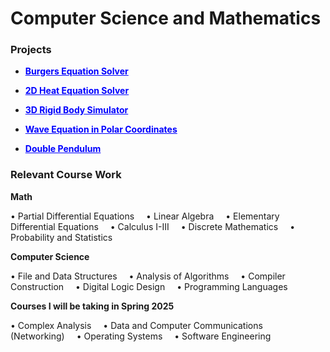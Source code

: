 
# Computer Science and Mathematics

### Projects
- [**Burgers Equation Solver**](/projects/BurgersEquation.md)

- [**2D Heat Equation Solver**](/projects/2DHeatEquation.html)

- [**3D Rigid Body Simulator**](/projects/DzhanibekovEffect.md)

- [**Wave Equation in Polar Coordinates**](/projects/PolarWaveEquation.html)

- [**Double Pendulum**](/projects/DoublePendulum.md)


### Relevant Course Work

**Math**
<div class="horizontal-list">
  <ul>
    <li>• Partial Differential Equations</li>
    <li>• Linear Algebra</li>
    <li>• Elementary Differential Equations</li>
    <li>• Calculus I-III</li>
    <li>• Discrete Mathematics</li>
    <li>• Probability and Statistics</li>
  </ul>
</div>

**Computer Science**
<div class="horizontal-list">
  <ul>
    <li>• File and Data Structures</li>
    <li>• Analysis of Algorithms</li>
    <li>• Compiler Construction</li>
    <li>• Digital Logic Design</li>
    <li>• Programming Languages</li>
  </ul>
</div>

**Courses I will be taking in Spring 2025**
<div class="horizontal-list">
  <ul>
    <li>• Complex Analysis</li>
    <li>• Data and Computer Communications (Networking)</li>
    <li>• Operating Systems</li>
    <li>• Software Engineering</li>
  </ul>
</div>

<style>
.horizontal-list ul {
  list-style-type: none;
  padding: 0;
}

.horizontal-list li {
  display: inline;
  margin-right: 15px;
}

a {
  color: blue; /* Change the color to blue */
  text-decoration: underline; /* Underline the links */
}

a:hover {
  color: darkblue; /* Change the color on hover */
}

</style>